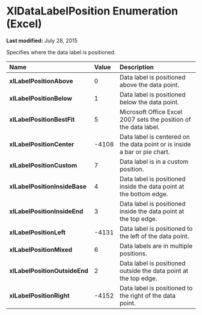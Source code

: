 
# XlDataLabelPosition Enumeration (Excel)

 **Last modified:** July 28, 2015

Specifies where the data label is positioned.


|**Name**|**Value**|**Description**|
|:-----|:-----|:-----|
| **xlLabelPositionAbove**|0|Data label is positioned above the data point.|
| **xlLabelPositionBelow**|1|Data label is positioned below the data point.|
| **xlLabelPositionBestFit**|5|Microsoft Office Excel 2007 sets the position of the data label.|
| **xlLabelPositionCenter**|-4108|Data label is centered on the data point or is inside a bar or pie chart.|
| **xlLabelPositionCustom**|7|Data label is in a custom position.|
| **xlLabelPositionInsideBase**|4|Data label is positioned inside the data point at the bottom edge.|
| **xlLabelPositionInsideEnd**|3|Data label is positioned inside the data point at the top edge.|
| **xlLabelPositionLeft**|-4131|Data label is positioned to the left of the data point.|
| **xlLabelPositionMixed**|6|Data labels are in multiple positions.|
| **xlLabelPositionOutsideEnd**|2|Data label is positioned outside the data point at the top edge.|
| **xlLabelPositionRight**|-4152|Data label is positioned to the right of the data point.|
